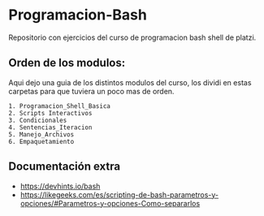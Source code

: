 # Programacion-Bash
Repositorio con ejercicios del curso de programacion bash shell de platzi.

## Orden de los modulos:
Aqui dejo una guia de los distintos modulos del curso, los dividi en estas carpetas para que tuviera un poco mas de orden.

```
1. Programacion_Shell_Basica
2. Scripts Interactivos
3. Condicionales
4. Sentencias_Iteracion
5. Manejo_Archivos
6. Empaquetamiento

```
## Documentación extra
- https://devhints.io/bash
- https://likegeeks.com/es/scripting-de-bash-parametros-y-opciones/#Parametros-y-opciones-Como-separarlos
